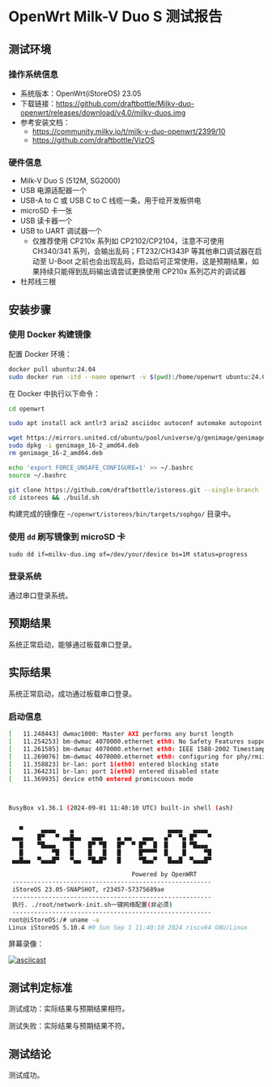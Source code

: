 # OpenWrt Milk-V Duo S 测试报告

## 测试环境

### 操作系统信息

- 系统版本：OpenWrt(iStoreOS) 23.05
- 下载链接：https://github.com/draftbottle/Milkv-duo-openwrt/releases/download/v4.0/milkv-duos.img
- 参考安装文档：
  - https://community.milkv.io/t/milk-v-duo-openwrt/2399/10
  - https://github.com/draftbottle/VizOS

### 硬件信息

- Milk-V Duo S (512M, SG2000)
- USB 电源适配器一个
- USB-A to C 或 USB C to C 线缆一条，用于给开发板供电
- microSD 卡一张
- USB 读卡器一个
- USB to UART 调试器一个
    - 仅推荐使用 CP210x 系列如 CP2102/CP2104，注意不可使用 CH340/341 系列，会输出乱码；FT232/CH343P 等其他串口调试器在启动至 U-Boot 之前也会出现乱码，启动后可正常使用，这是预期结果，如果持续只能得到乱码输出请尝试更换使用 CP210x 系列芯片的调试器
- 杜邦线三根

## 安装步骤

### 使用 Docker 构建镜像

配置 Docker 环境：
```bash
docker pull ubuntu:24.04
sudo docker run -itd --name openwrt -v $(pwd):/home/openwrt ubuntu:24.04 /bin/bash
```

在 Docker 中执行以下命令：
```bash
cd openwrt

sudo apt install ack antlr3 aria2 asciidoc autoconf automake autopoint binutils bison build-essential bzip2 ccache cmake cpio curl device-tree-compiler fastjar flex gawk gettext gcc-multilib g++-multilib git gperf haveged help2man intltool libc6-dev-i386 libelf-dev libglib2.0-dev libgmp3-dev libltdl-dev libmpc-dev libmpfr-dev libncurses5-dev libncursesw5-dev libreadline-dev libssl-dev libtool lrzsz mkisofs msmtp nano ninja-build p7zip p7zip-full patch pkgconf python3 python3-pip libpython3-dev qemu-utils rsync rename scons squashfs-tools subversion swig texinfo uglifyjs upx-ucl unzip vim wget xmlto xxd zlib1g-dev libconfuse2 genext2fs

wget https://mirrors.united.cd/ubuntu/pool/universe/g/genimage/genimage_16-2_amd64.deb
sudo dpkg -i genimage_16-2_amd64.deb
rm genimage_16-2_amd64.deb

echo 'export FORCE_UNSAFE_CONFIGURE=1' >> ~/.bashrc
source ~/.bashrc

git clone https://github.com/draftbottle/istoreos.git --single-branch
cd istoreos && ./build.sh
```

构建完成的镜像在 `~/openwrt/istoreos/bin/targets/sophgo/` 目录中。

### 使用 `dd` 刷写镜像到 microSD 卡

```shell
sudo dd if=milkv-duo.img of=/dev/your/device bs=1M status=progress
```

### 登录系统

通过串口登录系统。

## 预期结果

系统正常启动，能够通过板载串口登录。

## 实际结果

系统正常启动，成功通过板载串口登录。

### 启动信息

```bash
[   11.248443] dwmac1000: Master AXI performs any burst length
[   11.254253] bm-dwmac 4070000.ethernet eth0: No Safety Features support found
[   11.261585] bm-dwmac 4070000.ethernet eth0: IEEE 1588-2002 Timestamp supported
[   11.269076] bm-dwmac 4070000.ethernet eth0: configuring for phy/rmii link mode
[   11.358823] br-lan: port 1(eth0) entered blocking state
[   11.364231] br-lan: port 1(eth0) entered disabled state
[   11.369935] device eth0 entered promiscuous mode



BusyBox v1.36.1 (2024-09-01 11:40:10 UTC) built-in shell (ash)


   ▀     ▄▄▄▄    ▄                          ▄▄▄▄   ▄▄▄▄
 ▄▄▄    █▀   ▀ ▄▄█▄▄   ▄▄▄    ▄ ▄▄   ▄▄▄   ▄▀  ▀▄ █▀   ▀
   █    ▀█▄▄▄    █    █▀ ▀█   █▀  ▀ █▀  █  █    █ ▀█▄▄▄
   █        ▀█   █    █   █   █     █▀▀▀▀  █    █     ▀█
 ▄▄█▄▄  ▀▄▄▄█▀   ▀▄▄  ▀█▄█▀   █     ▀█▄▄▀   █▄▄█  ▀▄▄▄█▀

                                  Powered by OpenWRT
 -------------------------------------------------------
 iStoreOS 23.05-SNAPSHOT, r23457-57375689ae
 -------------------------------------------------------
 执行. ./root/network-init.sh一键网络配置(非必须)
 -------------------------------------------------------
root@iStoreOS:/# uname -a
Linux iStoreOS 5.10.4 #0 Sun Sep 1 11:40:10 2024 riscv64 GNU/Linux
```

屏幕录像：

[![asciicast](https://asciinema.org/a/xbuOGmH4NF3lM1qaHKFjxcxEV.svg)](https://asciinema.org/a/xbuOGmH4NF3lM1qaHKFjxcxEV)


## 测试判定标准

测试成功：实际结果与预期结果相符。

测试失败：实际结果与预期结果不符。

## 测试结论

测试成功。
